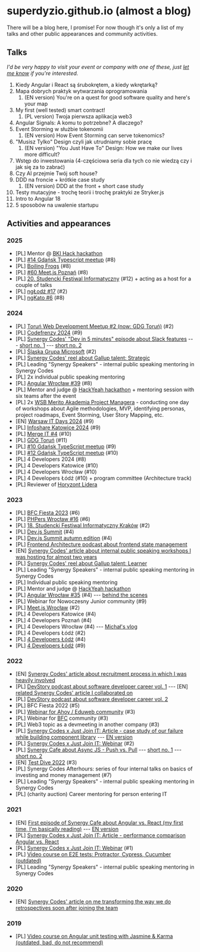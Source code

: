 # superdyzio.github.io (almost a blog)

There will be a blog here, I promise! For now though it's only a list of my talks and other public appearances and community activities.

## Talks
_I'd be very happy to visit your event or company with one of these, just [let me know](https://www.linkedin.com/in/perdekdawid) if you're interested._

1. Kiedy Angular i React są śrubokrętem, a kiedy wkrętarką? 
2. Mapa dobrych praktyk wytwarzania oprogramowania
   1. (EN version) You're on a quest for good software quality and here's your map
3. My first (well tested) smart contract!
   1. (PL version) Twoja pierwsza aplikacja web3
4. Angular Signals: A komu to potrzebne? A dlaczego?
5. Event Storming w służbie tokenomii
   1. (EN version) How Event Storming can serve tokenomics?
6. "Musisz Tylko" Design czyli jak utrudniamy sobie pracę
   1. (EN version) "You Just Have To" Design: How we make our lives more difficult?
7. Wstęp do inwestowania (4-częściowa seria dla tych co nie wiedzą czy i jak się za to zabrać)
8. Czy AI przejmie Twój soft house?
9. DDD na froncie + krótkie case study
   1. (EN version) DDD at the front + short case study
10. Testy mutacyjne - trochę teorii i trochę praktyki ze Stryker.js
11. Intro to Angular 18
12. 5 sposobów na uwalenie startupu

## Activities and appearances

### 2025
- [PL] Mentor @ [BKI Hack hackathon](https://bkihack.pl/)
- [PL] [#14 Gdańsk Typescript meetup](https://www.meetup.com/gdansk-typescript/events/306376219/) (#8)
- [PL] [Boiling Frogs](https://2025.boilingfrogs.pl/) (#8)
- [PL] [#60 Meet.js Poznań](https://crossweb.pl/en/events/meet-js-poznan-03-2025-60/) (#8)
- [PL] [20. Studencki Festiwal Informatyczny](https://sfi.pl/pl) (#12) + acting as a host for a couple of talks
- [PL] [ngŁodź #17](https://www.meetup.com/ng-lodz/events/307300288/) (#2)
- [PL] [ngKato #6](https://www.meetup.com/ngkato/events/307420140/) (#8)

### 2024
- [PL] [Toruń Web Development Meetup #2 (now: GDG Toruń)](https://crossweb.pl/wydarzenia/torun-web-development-meetup-2/) (#2)
- [PL] [Codefrenzy 2024](https://crossweb.pl/wydarzenia/codefrenzy-2024/) (#9)
- [PL] [Synergy Codes' "Dev in 5 minutes" episode about Slack features](https://www.youtube.com/watch?v=-XywVCYFM0o&list=PLJB1QdtU1vs-CzGyra6xchMek5MglGx5t&index=3&ab_channel=SynergyCodes)
--- [short no. 1](https://www.youtube.com/shorts/MqAF0TteTgk)
--- [short no. 2](https://www.instagram.com/reel/C4iKJ_dsy_3/?hl=pl)
- [PL] [Śląska Grupa Microsoft](https://www.youtube.com/watch?v=-PGcGUfjJRE&t=2s&ab_channel=SlaskaGrupaMicrosoft) (#2)
- [PL] [Synergy Codes' reel about Gallup talent: Strategic](https://www.instagram.com/reel/C4u6UolMoAb/?hl=pl)
- [PL] Leading "Synergy Speakers" - internal public speaking mentoring in Synergy Codes
- [PL] 2x individual public speaking mentoring
- [PL] [Angular Wrocław #39](https://www.meetup.com/angularwroclaw/events/301151447/?eventOrigin=group_events_list) (#8)
- [PL] Mentor and judge @ [HackYeah hackathon](https://hackyeah.pl/pl/) + mentoring session with six teams after the event
- [PL] 2x [WSB Merito Akademia Project Managera](https://www.merito.pl/poznan/studia-i-szkolenia/studia-podyplomowe/kierunki/zarzadzanie-projektem-akademia-project-managera-0) - conducting one day of workshops about Agile methodologies, MVP, identifying personas, project roadmaps, Event Storming, User Story Mapping, etc.
- [EN] [Warsaw IT Days 2024](https://warszawskiedniinformatyki.pl/en/) (#9)
- [PL] [Infoshare Katowice 2024](https://katowice.infoshare.pl/) (#9)
- [PL] [Merge IT #4](https://www.youtube.com/watch?v=DxT3jKdO2Ng&ab_channel=mergeIT) (#10)
- [PL] [GDG Toruń](https://crossweb.pl/wydarzenia/at-an-angle-into-angular-18/) (#11)
- [PL] [#10 Gdańsk TypeScript meetup](https://www.youtube.com/watch?v=X4iQxlq0irY&ab_channel=EscolaAI) (#9)
- [PL] [#12 Gdańsk TypeScript meetup](https://www.youtube.com/live/xrCgvfS5xLU?si=u3CgkZCvVd4sT_Nh&t=7810) (#10)
- [PL] 4 Developers 2024 (#8)
- [PL] 4 Developers Katowice (#10)
- [PL] 4 Developers Wrocław (#10)
- [PL] 4 Developers Łódź (#10) + program committee (Architecture track)
- [PL] Reviewer of [Horyzont Lidera](https://horyzontlidera.pl/)

### 2023
- [PL] [BFC Fiesta 2023](https://www.youtube.com/watch?v=IC0CZfiEZCk&ab_channel=BoredFoundersClub) (#6)
- [PL] [PHPers Wrocław #16](https://crossweb.pl/wydarzenia/phpers-wroclaw-16/) (#6)
- [PL] [18. Studencki Festiwal Informatyczny Kraków](https://www.youtube.com/watch?v=9G2tiEu-1DQ) (#2)
- [PL] [Dev.js Summit](https://www.youtube.com/watch?v=ug0Fre9TbCM&list=PLJB1QdtU1vs-x2I9pbC3anN3_rufFxyKO) (#4)
- [PL] [Dev.js Summit autumn edition](https://www.youtube.com/watch?v=hrmHQ6qLDHg&list=PLJB1QdtU1vs-x2I9pbC3anN3_rufFxyKO) (#4)
- [PL] [Frontend Architecture podcast about frontend state management](https://www.youtube.com/watch?v=lA8UHKyWjVE&list=PLJB1QdtU1vs-x2I9pbC3anN3_rufFxyKO)
- [EN] [Synergy Codes' article about internal public speaking workshops I was hosting for almost two years](https://www.synergycodes.com/blog/how-to-boost-public-speaking-skills)
- [PL] [Synergy Codes' reel about Gallup talent: Learner](https://www.instagram.com/reel/CrdBBcAAja7/?hl=pl)
- [PL] Leading "Synergy Speakers" - internal public speaking mentoring in Synergy Codes
- [PL] Individual public speaking mentoring
- [PL] Mentor and judge @ [HackYeah hackathon](https://hackyeah.pl/pl/)
- [PL] [Angular Wrocław #35](https://www.meetup.com/angularwroclaw/events/295774941/?eventOrigin=group_events_list) (#4)
--- [behind the scenes](https://www.youtube.com/watch?v=DkaTYhU3p4M&ab_channel=SynergyCodes)
- [PL] Webinar for Nowoczesny Junior community (#9)
- [PL] [Meet.js Wrocław](https://crossweb.pl/wydarzenia/meet-js-wroclaw-26-10/) (#2)
- [PL] 4 Developers Katowice (#4)
- [PL] 4 Developers Poznań (#4)
- [PL] 4 Developers Wrocław (#4) --- [Michał's vlog](https://www.youtube.com/watch?v=QPi0C9xW9AM&ab_channel=Micha%C5%82Bia%C5%82ecki)
- [PL] 4 Developers Łódź (#2)
- [PL] [4 Developers Łódź](https://www.youtube.com/watch?v=zWWUdhTewCE&list=PLnKL6-WWWE_WGVQynCR2WrC2P0_OsGq_r&index=13&ab_channel=PROIDEAEvents) (#4)
- [PL] [4 Developers Łódź](https://www.youtube.com/watch?v=vn-_GzQlduY&list=PLnKL6-WWWE_WGVQynCR2WrC2P0_OsGq_r&index=17&ab_channel=PROIDEAEvents) (#9)

### 2022
- [EN] [Synergy Codes' article about recruitment process in which I was heavily involved](https://www.synergycodes.com/blog/effective-recruitment-process-through-the-eyes-of-synergy-codes)
- [PL] [DevStory podcast about software developer career vol. 1](https://open.spotify.com/episode/1lKfg4AOG3kjeIVZlKexu3?si=OgGq-NRjT7yra8yAgv_MPA)
--- [EN] [related Synergy Codes' article I collaborated on](https://www.synergycodes.com/blog/how-to-become-a-software-developer-tips-from-synergy-codes-pros)
- [PL] [DevStory podcast about software developer career vol. 2](https://open.spotify.com/episode/5dxj5l6vHtig837ziaAE3s?si=ba8a25a850d44a8e)
- [PL] BFC Fiesta 2022 (#5)
- [PL] [Webinar for Ahoy / Eduweb community](https://spolecznosc.eduweb.pl/c/ogloszenia/live-dzis-o-19-00-twoja-pierwsza-aplikacja-web3) (#3)
- [PL] Webinar for [BFC](https://boredfoundersclub.pl/) community (#3)
- [PL] Web3 topic as a devmeeting in another company (#3)
- [PL] [Synergy Codes x Just Join IT: Article - case study of our failure while building component library](https://justjoin.it/blog/nie-wymyslaj-sobie-wymagan-krotka-historia-naszego-babola)
--- [EN version](https://www.synergycodes.com/blog/do-not-make-up-your-own-requirements-a-short-story-of-our-howler)
- [PL] [Synergy Codes x Just Join IT: Webinar](https://www.youtube.com/watch?v=lBgcqzjTBfg&ab_channel=JustJoinIT) (#2)
- [PL] [Synergy Cafe about Async JS - Push vs. Pull](https://www.youtube.com/watch?v=mYWXk05zkWo&list=PLJB1QdtU1vs-UovIT7kQi6YAuHPa99Lte&index=3&ab_channel=SynergyCodes)
--- [short no. 1](https://www.youtube.com/shorts/eWL0QHTPJpo)
--- [short no. 2](https://www.youtube.com/shorts/V0qvN-NUPhQ)
- [EN] [Test Dive 2022](https://www.youtube.com/watch?v=CX7y2SqZif4&ab_channel=TestDiveConference) (#3)
- [PL] Synergy Codes Afterhours: series of four internal talks on basics of investing and money management (#7)
- [PL] Leading "Synergy Speakers" - internal public speaking mentoring in Synergy Codes
- [PL] (charity auction) Career mentoring for person entering IT

### 2021
- [EN] [First episode of Synergy Cafe about Angular vs. React (my first time, I'm basically reading)](https://www.youtube.com/watch?v=ahLaM8By0lI&list=PLJB1QdtU1vs-UovIT7kQi6YAuHPa99Lte&ab_channel=SynergyCodes)
--- [EN version](https://www.synergycodes.com/blog/angular-vs-react-which-technology-is-more-efficient)
- [PL] [Synergy Codes x Just Join IT: Article - performance comparison Angular vs. React](https://justjoin.it/blog/angular-vs-react-ktora-z-technologii-jest-wydajniejsza)
- [PL] [Synergy Codes x Just Join IT: Webinar](https://www.youtube.com/watch?v=YPrFyhiGLcs&list=PLJB1QdtU1vs-x2I9pbC3anN3_rufFxyKO&index=10&ab_channel=JustJoinIT) (#1)
- [PL] [Video course on E2E tests: Protractor, Cypress, Cucumber (outdated)](https://videopoint.pl/kurs/testy-e2e-kurs-video-protractor-cypress-cucumber-dawid-perdek,vrodop.htm)
- [PL] Leading "Synergy Speakers" - internal public speaking mentoring in Synergy Codes

### 2020
- [EN] [Synergy Codes' article on me transforming the way we do retrospectives soon after joining the team](https://www.synergycodes.com/blog/a-newcomer-on-board-concerns-or-wind-in-the-sails)

### 2019
- [PL] [Video course on Angular unit testing with Jasmine & Karma (outdated, bad, do not recommend)](https://videopoint.pl/kurs/testowanie-w-angularze-kurs-video-karma-i-jasmine-dawid-perdek,vtesan.htm)
